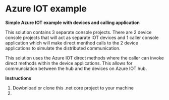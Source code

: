 # Azure IOT example
<b>Simple Azure IOT example with devices and calling application</b>

This solution contains 3 separate console projects. There are 2 device console projects that will act as separate IOT devices and 1 caller console application which will make direct menthod calls to the 2 device applications to simulate the distributed communication.

This solution uses the Azure IOT direct methods where the caller can invoke direct methods within the device applications. This allows for communciation between the hub and the devices on Azure IOT hub.



<b>Instructions</b>
1. Dowbnload or clone this .net core project to your machine
2.
